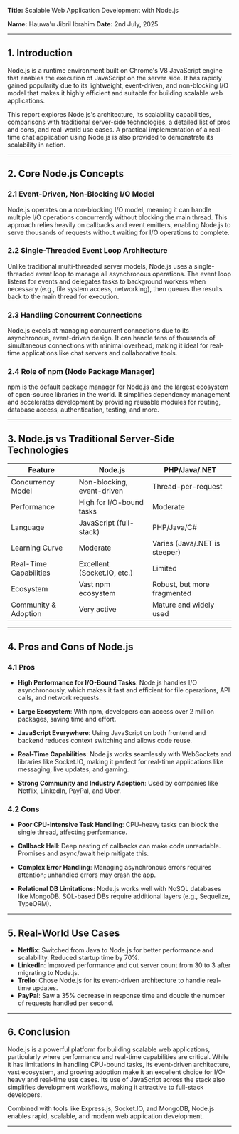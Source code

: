 **Title:** Scalable Web Application Development with Node.js

**Name:** Hauwa'u Jibril Ibrahim **Date:** 2nd July, 2025

---

## 1. Introduction

Node.js is a runtime environment built on Chrome's V8 JavaScript engine that enables the execution of JavaScript on the server side. It has rapidly gained popularity due to its lightweight, event-driven, and non-blocking I/O model that makes it highly efficient and suitable for building scalable web applications.

This report explores Node.js's architecture, its scalability capabilities, comparisons with traditional server-side technologies, a detailed list of pros and cons, and real-world use cases. A practical implementation of a real-time chat application using Node.js is also provided to demonstrate its scalability in action.

---

## 2. Core Node.js Concepts

### 2.1 Event-Driven, Non-Blocking I/O Model

Node.js operates on a non-blocking I/O model, meaning it can handle multiple I/O operations concurrently without blocking the main thread. This approach relies heavily on callbacks and event emitters, enabling Node.js to serve thousands of requests without waiting for I/O operations to complete.

### 2.2 Single-Threaded Event Loop Architecture

Unlike traditional multi-threaded server models, Node.js uses a single-threaded event loop to manage all asynchronous operations. The event loop listens for events and delegates tasks to background workers when necessary (e.g., file system access, networking), then queues the results back to the main thread for execution.

### 2.3 Handling Concurrent Connections

Node.js excels at managing concurrent connections due to its asynchronous, event-driven design. It can handle tens of thousands of simultaneous connections with minimal overhead, making it ideal for real-time applications like chat servers and collaborative tools.

### 2.4 Role of npm (Node Package Manager)

npm is the default package manager for Node.js and the largest ecosystem of open-source libraries in the world. It simplifies dependency management and accelerates development by providing reusable modules for routing, database access, authentication, testing, and more.

---

## 3. Node.js vs Traditional Server-Side Technologies

| Feature                | Node.js                     | PHP/Java/.NET                 |
| ---------------------- | --------------------------- | ----------------------------- |
| Concurrency Model      | Non-blocking, event-driven  | Thread-per-request            |
| Performance            | High for I/O-bound tasks    | Moderate                      |
| Language               | JavaScript (full-stack)     | PHP/Java/C#                   |
| Learning Curve         | Moderate                    | Varies (Java/.NET is steeper) |
| Real-Time Capabilities | Excellent (Socket.IO, etc.) | Limited                       |
| Ecosystem              | Vast npm ecosystem          | Robust, but more fragmented   |
| Community & Adoption   | Very active                 | Mature and widely used        |

---

## 4. Pros and Cons of Node.js

### 4.1 Pros

- **High Performance for I/O-Bound Tasks**: Node.js handles I/O asynchronously, which makes it fast and efficient for file operations, API calls, and network requests.

- **Large Ecosystem**: With npm, developers can access over 2 million packages, saving time and effort.

- **JavaScript Everywhere**: Using JavaScript on both frontend and backend reduces context switching and allows code reuse.

- **Real-Time Capabilities**: Node.js works seamlessly with WebSockets and libraries like Socket.IO, making it perfect for real-time applications like messaging, live updates, and gaming.

- **Strong Community and Industry Adoption**: Used by companies like Netflix, LinkedIn, PayPal, and Uber.

### 4.2 Cons

- **Poor CPU-Intensive Task Handling**: CPU-heavy tasks can block the single thread, affecting performance.

- **Callback Hell**: Deep nesting of callbacks can make code unreadable. Promises and async/await help mitigate this.

- **Complex Error Handling**: Managing asynchronous errors requires attention; unhandled errors may crash the app.

- **Relational DB Limitations**: Node.js works well with NoSQL databases like MongoDB. SQL-based DBs require additional layers (e.g., Sequelize, TypeORM).

---

## 5. Real-World Use Cases

- **Netflix**: Switched from Java to Node.js for better performance and scalability. Reduced startup time by 70%.
- **LinkedIn**: Improved performance and cut server count from 30 to 3 after migrating to Node.js.
- **Trello**: Chose Node.js for its event-driven architecture to handle real-time updates.
- **PayPal**: Saw a 35% decrease in response time and double the number of requests handled per second.

---

## 6. Conclusion

Node.js is a powerful platform for building scalable web applications, particularly where performance and real-time capabilities are critical. While it has limitations in handling CPU-bound tasks, its event-driven architecture, vast ecosystem, and growing adoption make it an excellent choice for I/O-heavy and real-time use cases. Its use of JavaScript across the stack also simplifies development workflows, making it attractive to full-stack developers.

Combined with tools like Express.js, Socket.IO, and MongoDB, Node.js enables rapid, scalable, and modern web application development.

---


